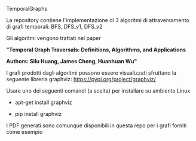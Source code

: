 TemporalGraphs

La repository contiene l'implementazione di 3 algoritmi di attraversamento di grafi temporali: BFS, DFS_v1, DFS_v2

Gli algoritmi vengono trattati nel paper 

**"Temporal Graph Traversals: Definitions, Algorithms, and Applications**

**Authors: Silu Huang, James Cheng, Huanhuan Wu"**

I grafi prodotti dagli algoritmi possono essere visualizzati sfruttano la seguente libreria graphviz: https://pypi.org/project/graphviz/

Usare uno dei seguenti comandi (a scelta) per installare su ambiente Linux

- apt-get install graphviz

- pip install graphviz

I PDF generati sono comunque disponibili in questa repo per i grafi forniti come esempio
